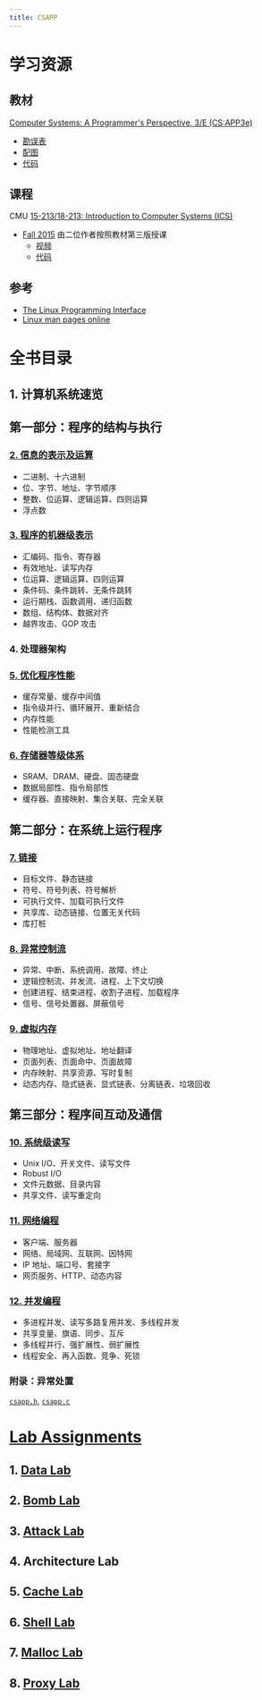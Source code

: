 ```yaml
---
title: CSAPP
---
```


# 学习资源

## 教材

[Computer Systems: A Programmer's Perspective, 3/E (CS:APP3e)](https://csapp.cs.cmu.edu/3e/home.html)

- [勘误表](https://csapp.cs.cmu.edu/3e/errata.html)
- [配图](https://csapp.cs.cmu.edu/3e/figures.html)
- [代码](http://csapp.cs.cmu.edu/3e/code.tar)

## 课程

CMU [15-213/18-213: Introduction to Computer Systems (ICS)](https://www.cs.cmu.edu/~213/)

- [Fall 2015](https://www.cs.cmu.edu/afs/cs/academic/class/15213-f15/www/) 由二位作者按照教材第三版授课
  - [视频](https://scs.hosted.panopto.com/Panopto/Pages/Sessions/List.aspx#folderID=%22b96d90ae-9871-4fae-91e2-b1627b43e25e%22)
  - [代码](http://www.cs.cmu.edu/afs/cs/academic/class/15213-f15/www/code.tar)

## 参考

- [The Linux Programming Interface](https://man7.org/tlpi/index.html)
- [Linux man pages online](https://man7.org/linux/man-pages/dir_all_alphabetic.html)

# 全书目录

## 1. 计算机系统速览

## 第一部分：程序的结构与执行

### [2. 信息的表示及运算](./2_bits_bytes_ints_floats.md)

- 二进制、十六进制
- 位、字节、地址、字节顺序
- 整数、位运算、逻辑运算、四则运算
- 浮点数

### [3. 程序的机器级表示](./3_machine_level_programming.md)

- 汇编码、指令、寄存器
- 有效地址、读写内存
- 位运算、逻辑运算、四则运算
- 条件码、条件跳转、无条件跳转
- 运行期栈、函数调用、递归函数
- 数组、结构体、数据对齐
- 越界攻击、GOP 攻击

### 4. 处理器架构

### [5. 优化程序性能](./5_optimizing_performance.md)

- 缓存常量、缓存中间值
- 指令级并行、循环展开、重新结合
- 内存性能
- 性能检测工具

### [6. 存储器等级体系](./6_memory_hierarchy.md)

- SRAM、DRAM、硬盘、固态硬盘
- 数据局部性、指令局部性
- 缓存器、直接映射、集合关联、完全关联

## 第二部分：在系统上运行程序

### [7. 链接](./7_linking.md)

- 目标文件、静态链接
- 符号、符号列表、符号解析
- 可执行文件、加载可执行文件
- 共享库、动态链接、位置无关代码
- 库打桩

### [8. 异常控制流](./8_exceptional_control_flow.md)

- 异常、中断、系统调用、故障、终止
- 逻辑控制流、并发流、进程、上下文切换
- 创建进程、结束进程、收割子进程、加载程序
- 信号、信号处置器、屏蔽信号

### [9. 虚拟内存](./9_virtual_memory.md)

- 物理地址、虚拟地址、地址翻译
- 页面列表、页面命中、页面故障
- 内存映射、共享资源、写时复制
- 动态内存、隐式链表、显式链表、分离链表、垃圾回收

## 第三部分：程序间互动及通信

### [10. 系统级读写](./10_system_level_io.md)

- Unix I/O、开关文件、读写文件
- Robust I/O
- 文件元数据、目录内容
- 共享文件、读写重定向

### [11. 网络编程](./11_network_programming.md)

- 客户端、服务器
- 网络、局域网、互联网、因特网
- IP 地址、端口号、套接字
- 网页服务、HTTP、动态内容

### [12. 并发编程](./12_concurrent_programming.md)

- 多进程并发、读写多路复用并发、多线程并发
- 共享变量、旗语、同步、互斥
- 多线程并行、强扩展性、弱扩展性
- 线程安全、再入函数、竞争、死锁

### 附录：异常处置
[`csapp.h`](http://csapp.cs.cmu.edu/3e/ics3/code/include/csapp.h), [`csapp.c`](http://csapp.cs.cmu.edu/3e/ics3/code/src/csapp.c)

# [Lab Assignments](https://csapp.cs.cmu.edu/3e/labs.html)

## 1. [Data Lab](./labs/data/README.md)
## 2. [Bomb Lab](./labs/bomb/README.md)
## 3. [Attack Lab](./labs/attack/README.md)
## 4. Architecture Lab
## 5. [Cache Lab](./labs/cache/README.md)
## 6. [Shell Lab](./labs/shell/README.md)
## 7. [Malloc Lab](./labs/malloc/README.md)
## 8. [Proxy Lab](./labs/proxy/README.md)

